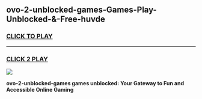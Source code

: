 
## ovo-2-unblocked-games-Games-Play-Unblocked-&-Free-huvde
<h3>
<a href="https://premium76.site?title=ovo-2-unblocked-games&ref=24A">CLICK TO PLAY</a></h3>
<hr>

<h3>
<a href="https://premium76.site?title=ovo-2-unblocked-games&ref=24A">CLICK 2 PLAY</a>
  
</h3>

<a href="https://premium76.site?title=ovo-2-unblocked-games&ref=24A"><img src="https://clearcache.store/games.png"></a>


**ovo-2-unblocked-games games unblocked: Your Gateway to Fun and Accessible Online Gaming**
